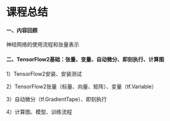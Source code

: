 # 课程总结

#### 一、内容回顾

神经网络的使用流程和张量表示

#### 二、TensorFlow2基础：张量、变量、自动微分、即刻执行、计算图

1）TensorFlow2安装、安装测试

2）TensorFlow2张量（标量、向量、矩阵）、变量（tf.Variable）

3）自动微分（tf.GradientTape）、即刻执行

4）计算图、模型、训练流程

